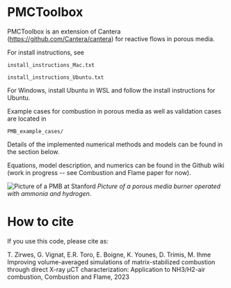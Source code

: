 # PMCToolbox

PMCToolbox is an extension of Cantera (https://github.com/Cantera/cantera) for
reactive flows in porous media.

For install instructions, see

``install_instructions_Mac.txt``

``install_instructions_Ubuntu.txt``

For Windows, install Ubuntu in WSL and follow the install instructions for Ubuntu.

Example cases for combustion in porous media as well as validation cases are located in

``PMB_example_cases/``

Details of the implemented numerical methods and models can be found in the section below.

Equations, model description, and numerics can be found in the Github wiki (work in progress -- see Combustion and Flame paper for now).

![Picture of a PMB at Stanford](https://github.com/IhmeGroup/PMCToolbox/blob/main/PMB_example_cases/pmb_stanford_ammonia.png)
_Picture of a porous media burner operated with ammonia and hydrogen._

# How to cite

If you use this code, please cite as:

T. Zirwes, G. Vignat, E.R. Toro, E. Boigne, K. Younes, D. Trimis, M. Ihme
Improving volume-averaged simulations of matrix-stabilized combustion through direct X-ray µCT characterization: Application to NH3/H2-air combustion, Combustion and Flame, 2023
